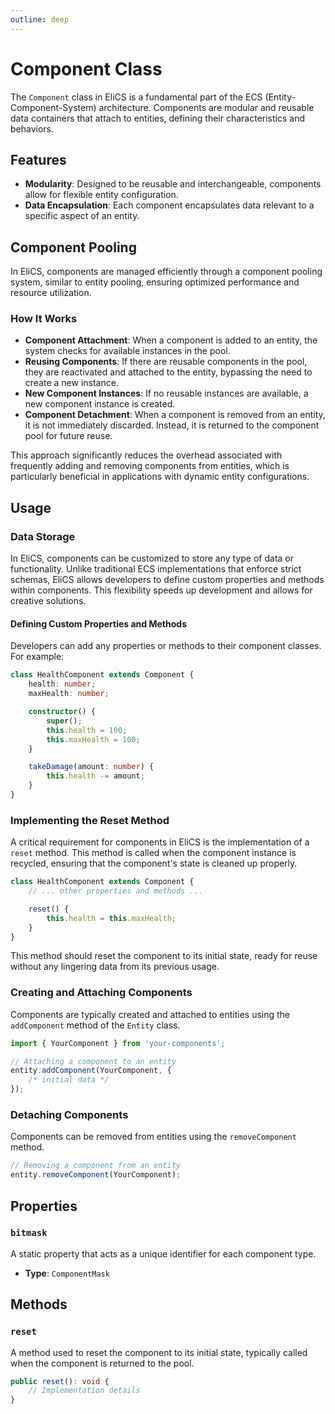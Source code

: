 ```yaml
---
outline: deep
---
```


# Component Class

The `Component` class in EliCS is a fundamental part of the ECS (Entity-Component-System) architecture. Components are modular and reusable data containers that attach to entities, defining their characteristics and behaviors.

## Features

- **Modularity**: Designed to be reusable and interchangeable, components allow for flexible entity configuration.
- **Data Encapsulation**: Each component encapsulates data relevant to a specific aspect of an entity.

## Component Pooling

In EliCS, components are managed efficiently through a component pooling system, similar to entity pooling, ensuring optimized performance and resource utilization.

### How It Works

- **Component Attachment**: When a component is added to an entity, the system checks for available instances in the pool.
- **Reusing Components**: If there are reusable components in the pool, they are reactivated and attached to the entity, bypassing the need to create a new instance.
- **New Component Instances**: If no reusable instances are available, a new component instance is created.
- **Component Detachment**: When a component is removed from an entity, it is not immediately discarded. Instead, it is returned to the component pool for future reuse.

This approach significantly reduces the overhead associated with frequently adding and removing components from entities, which is particularly beneficial in applications with dynamic entity configurations.

## Usage

### Data Storage

In EliCS, components can be customized to store any type of data or functionality. Unlike traditional ECS implementations that enforce strict schemas, EliCS allows developers to define custom properties and methods within components. This flexibility speeds up development and allows for creative solutions.

#### Defining Custom Properties and Methods

Developers can add any properties or methods to their component classes. For example:

```ts
class HealthComponent extends Component {
	health: number;
	maxHealth: number;

	constructor() {
		super();
		this.health = 100;
		this.maxHealth = 100;
	}

	takeDamage(amount: number) {
		this.health -= amount;
	}
}
```

### Implementing the Reset Method

A critical requirement for components in EliCS is the implementation of a `reset` method. This method is called when the component instance is recycled, ensuring that the component's state is cleaned up properly.

```ts
class HealthComponent extends Component {
	// ... other properties and methods ...

	reset() {
		this.health = this.maxHealth;
	}
}
```

This method should reset the component to its initial state, ready for reuse without any lingering data from its previous usage.

### Creating and Attaching Components

Components are typically created and attached to entities using the `addComponent` method of the `Entity` class.

```ts
import { YourComponent } from 'your-components';

// Attaching a component to an entity
entity.addComponent(YourComponent, {
	/* initial data */
});
```

### Detaching Components

Components can be removed from entities using the `removeComponent` method.

```ts
// Removing a component from an entity
entity.removeComponent(YourComponent);
```

## Properties

### `bitmask`

A static property that acts as a unique identifier for each component type.

- **Type**: `ComponentMask`

## Methods

### `reset`

A method used to reset the component to its initial state, typically called when the component is returned to the pool.

```ts
public reset(): void {
	// Implementation details
}
```
